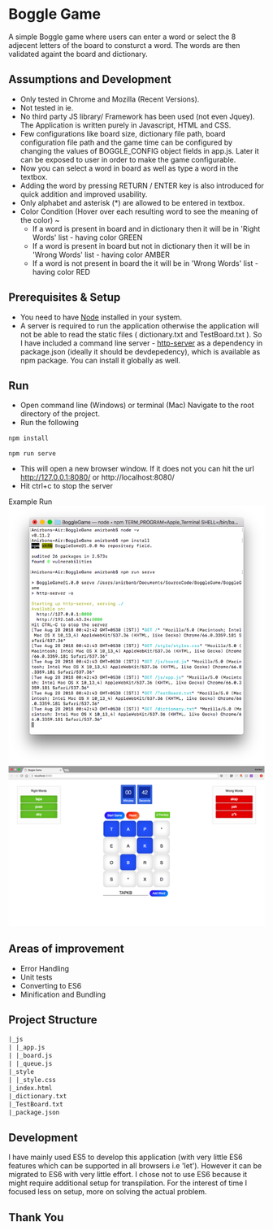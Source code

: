 # Boggle Game

A simple Boggle game where users can enter a word or select the 8 adjecent letters of the board to consturct a word. The words are then validated againt the board and dictionary.


## Assumptions and Development

* Only tested in Chrome and Mozilla (Recent Versions).
* Not tested in ie.
* No third party JS library/ Framework has been used (not even Jquey). The Application is written purely in Javascript, HTML and CSS.
* Few configurations like board size, dictionary file path, board configuration file path and the game time can be configured by changing the values of BOGGLE_CONFIG object fields in app.js. Later it can be exposed to user in order to make the game configurable.
* Now you can select a word in board as well as type a word in the textbox.
* Adding the word by pressing RETURN / ENTER key is also introduced for quick addition and improved usability.
* Only alphabet and asterisk (*) are allowed to be entered in textbox.
* Color Condition (Hover over each resulting word to see the meaning of the color) ~
    - If a word is present in board and in dictionary then it will be in 'Right Words' list - having color GREEN
    - If a word is present in board but not in dictionary then it will be in 'Wrong Words' list - having color AMBER 
    - If a word is not present in board the it will be in 'Wrong Words' list - having color RED 

## Prerequisites & Setup

* You need to have [Node](https://nodejs.org) installed in your system.
* A server is required to run the application otherwise the application will not be able to read the static files ( dictionary.txt and TestBoard.txt ). So I have included a command line server - [http-server](https://www.npmjs.com/package/http-server) as a dependency in package.json (ideally it should be devdepedency), which is available as npm package. You can install it globally as well.

## Run

* Open command line (Windows) or terminal (Mac) Navigate to the root directory of the project.
* Run the following

```command line
npm install
```
```command line
npm run serve
```
* This will open a new browser window. If it does not you can hit the url http://127.0.0.1:8080/ or http://localhost:8080/
* Hit ctrl+c to stop the server  
  
Example Run
<img src="example/sampleRun.png">
<img src="example/sampleScreenshot.png">

## Areas of improvement

* Error Handling
* Unit tests
* Converting to ES6
* Minification and Bundling

## Project Structure

```
|_js
| |_app.js
| |_board.js
| |_queue.js
|_style
| |_style.css
|_index.html
|_dictionary.txt
|_TestBoard.txt
|_package.json
```


## Development

I have mainly used ES5 to develop this application (with very little ES6 features which can be supported in all browsers i.e 'let'). However it can be migrated to ES6 with very little effort. I chose not to use ES6 because it might require additional setup for transpilation. For the interest of time I focused less on setup, more on solving the actual problem.

## Thank You